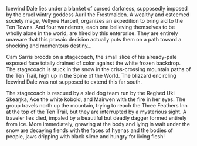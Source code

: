 Icewind Dale lies under a blanket of cursed darkness, supposedly imposed by the cruel wintry goddess Auril the Frostmaiden. A wealthy and esteemed society mage, Vellyne Harpell, organizes an expedition to bring aid to the Ten Towns. And four wanderers, each one believing themselves to be wholly alone in the world, are hired by this enterprise. They are entirely unaware that this prosaic decision actually puts them on a path toward a shocking and momentous destiny…

Cam Sarris broods on a stagecoach, the small slice of his already-pale exposed face totally drained of color against the white frozen backdrop. The stagecoach is stuck in the snow in the criss-crossing mountain paths of the Ten Trail, high up in the Spine of the World. The blizzard encircling Icewind Dale was not supposed to extend this far south.

The stagecoach is rescued by a sled dog team run by the Reghed Uki Skeaŋka, Ace the white kobold, and Mairwen with the fire in her eyes. The group travels north up the mountain, trying to reach the Three Feathers Inn at the top of the Ten Trail, but they are interrupted by a mysterious sight. A traveler lies died, impaled by a beautiful but deadly dagger formed entirely from ice. More immediately, gnawing at the body and lying in wait under the snow are decaying fiends with the faces of hyenas and the bodies of people, jaws dripping with black slime and hungry for living flesh!